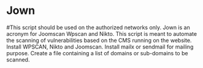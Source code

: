 # Jown
#This script should be used  on the authorized networks only.
Jown is an acronym for Joomscan Wpscan and Nikto. This script is meant to automate the scanning of vulnerabilities based on the CMS running on the website.
Install WPSCAN, Nikto and Joomscan.
Install mailx or sendmail for mailing purpose.
Create a file containing a list of domains or sub-domains to be scanned.
